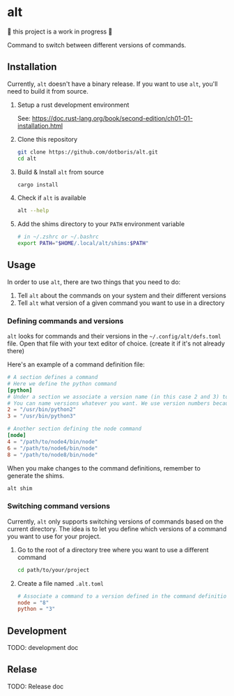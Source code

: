 # alt

:rotating_light: this project is a work in progress :rotating_light:

Command to switch between different versions of commands.

## Installation

Currently, `alt` doesn't have a binary release. If you want to use `alt`, you'll
need to build it from source.

1.  Setup a rust development environment

    See: https://doc.rust-lang.org/book/second-edition/ch01-01-installation.html

1.  Clone this repository

    ```sh
    git clone https://github.com/dotboris/alt.git
    cd alt
    ```

1.  Build & Install `alt` from source

    ```sh
    cargo install
    ```

1.  Check if `alt` is available

    ```sh
    alt --help
    ```

1.  Add the shims directory to your `PATH` environment variable

    ```sh
    # in ~/.zshrc or ~/.bashrc
    export PATH="$HOME/.local/alt/shims:$PATH"
    ```

## Usage

In order to use `alt`, there are two things that you need to do:

1.  Tell `alt` about the commands on your system and their different versions
1.  Tell `alt` what version of a given command you want to use in a directory

### Defining commands and versions

`alt` looks for commands and their versions in the `~/.config/alt/defs.toml`
file. Open that file with your text editor of choice.
(create it if it's not already there)

Here's an example of a command definition file:

```toml
# A section defines a command
# Here we define the python command
[python]
# Under a section we associate a version name (in this case 2 and 3) to executable.
# You can name versions whatever you want. We use version numbers because it's simple
2 = "/usr/bin/python2"
3 = "/usr/bin/python3"

# Another section defining the node command
[node]
4 = "/path/to/node4/bin/node"
6 = "/path/to/node6/bin/node"
8 = "/path/to/node8/bin/node"
```

When you make changes to the command definitions, remember to generate the shims.

```sh
alt shim
```

### Switching command versions

Currently, `alt` only supports switching versions of commands based on the
current directory. The idea is to let you define which versions of a command you
want to use for your project.

1.  Go to the root of a directory tree where you want to use a different command

    ```sh
    cd path/to/your/project
    ```

1.  Create a file named `.alt.toml`

    ```toml
    # Associate a command to a version defined in the command definition file
    node = "8"
    python = "3"
    ```

## Development

TODO: development doc

## Relase

TODO: Release doc

